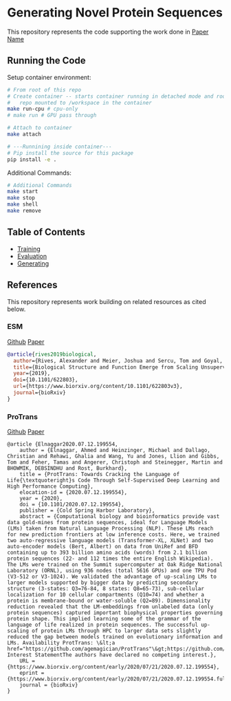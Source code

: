 # Generating Novel Protein Sequences

This repository represents the code supporting the work done in [Paper Name](Paper.pdf)

## Running the Code

Setup container environment:

```bash
# From root of this repo
# Create container -- starts container running in detached mode and root of 
# 	repo mounted to /workspace in the container
make run-cpu # cpu-only
# make run # GPU pass through

# Attach to container
make attach

# ---Runnining inside container---
# Pip install the source for this package
pip install -e .
```

Additional Commands:

```bash
# Additional Commands
make start
make stop
make shell
make remove
```

## Table of Contents

- [Training](./src/tasks/training/README.md)
- [Evaluation](./src/tasks/evaluation/README.md)
- [Generating](./src/tasks/generating/README.md)

## References

This repository represents work building on related resources as cited below.

### ESM

[Github](https://github.com/facebookresearch/esm)
[Paper](https://doi.org/10.1101/622803)

```bibtex
@article{rives2019biological,
  author={Rives, Alexander and Meier, Joshua and Sercu, Tom and Goyal, Siddharth and Lin, Zeming and Guo, Demi and Ott, Myle and Zitnick, C. Lawrence and Ma, Jerry and Fergus, Rob},
  title={Biological Structure and Function Emerge from Scaling Unsupervised Learning to 250 Million Protein Sequences},
  year={2019},
  doi={10.1101/622803},
  url={https://www.biorxiv.org/content/10.1101/622803v3},
  journal={bioRxiv}
}
```

### ProTrans

[Github](https://github.com/agemagician/ProtTrans)
[Paper](https://www.biorxiv.org/content/10.1101/2020.07.12.199554v2)

```
@article {Elnaggar2020.07.12.199554,
	author = {Elnaggar, Ahmed and Heinzinger, Michael and Dallago, Christian and Rehawi, Ghalia and Wang, Yu and Jones, Llion and Gibbs, Tom and Feher, Tamas and Angerer, Christoph and Steinegger, Martin and BHOWMIK, DEBSINDHU and Rost, Burkhard},
	title = {ProtTrans: Towards Cracking the Language of Life{\textquoteright}s Code Through Self-Supervised Deep Learning and High Performance Computing},
	elocation-id = {2020.07.12.199554},
	year = {2020},
	doi = {10.1101/2020.07.12.199554},
	publisher = {Cold Spring Harbor Laboratory},
	abstract = {Computational biology and bioinformatics provide vast data gold-mines from protein sequences, ideal for Language Models (LMs) taken from Natural Language Processing (NLP). These LMs reach for new prediction frontiers at low inference costs. Here, we trained two auto-regressive language models (Transformer-XL, XLNet) and two auto-encoder models (Bert, Albert) on data from UniRef and BFD containing up to 393 billion amino acids (words) from 2.1 billion protein sequences (22- and 112 times the entire English Wikipedia). The LMs were trained on the Summit supercomputer at Oak Ridge National Laboratory (ORNL), using 936 nodes (total 5616 GPUs) and one TPU Pod (V3-512 or V3-1024). We validated the advantage of up-scaling LMs to larger models supported by bigger data by predicting secondary structure (3-states: Q3=76-84, 8 states: Q8=65-73), sub-cellular localization for 10 cellular compartments (Q10=74) and whether a protein is membrane-bound or water-soluble (Q2=89). Dimensionality reduction revealed that the LM-embeddings from unlabeled data (only protein sequences) captured important biophysical properties governing protein shape. This implied learning some of the grammar of the language of life realized in protein sequences. The successful up-scaling of protein LMs through HPC to larger data sets slightly reduced the gap between models trained on evolutionary information and LMs. Availability ProtTrans: \&lt;a href="https://github.com/agemagician/ProtTrans"\&gt;https://github.com/agemagician/ProtTrans\&lt;/a\&gt;Competing Interest StatementThe authors have declared no competing interest.},
	URL = {https://www.biorxiv.org/content/early/2020/07/21/2020.07.12.199554},
	eprint = {https://www.biorxiv.org/content/early/2020/07/21/2020.07.12.199554.full.pdf},
	journal = {bioRxiv}
}
```
